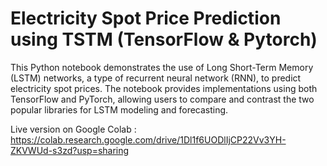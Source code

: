 # Electricity Spot Price Prediction using TSTM (TensorFlow & Pytorch)

This Python notebook demonstrates the use of Long Short-Term Memory (LSTM) networks, a type of 
recurrent neural network (RNN), to predict electricity spot prices. The notebook provides 
implementations using both TensorFlow and PyTorch, allowing users to compare and contrast the two \
popular libraries for LSTM modeling and forecasting.

Live version on Google Colab : https://colab.research.google.com/drive/1Dl1f6UODlIjCP22Vv3YH-ZKVWUd-s3zd?usp=sharing
